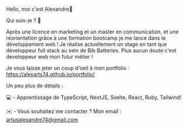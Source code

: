 Hello, moi c'est Alexandre👋


Qui suis-je ? 🙌

Après une licence en marketing et un master en communication, et une réorientation grâce à une formation bootcamp je me lance dans le développement web ! 
Je réalise actuellement un stage en tant que développeur full stack au sein de Bib Batteries.
Plus aucun doute c'est developpeur web mon futur métier !

Je vous laisse jeter un coup d'oeil à mon portfolio : https://alexarts74.github.io/portfolio/

Un peu plus de détails :

💻 - Apprentissage de TypeScript, NextJS, Svelte, React, Ruby, Tailwind! 

✉️ - Vous souhaitez me contacter ? Mon email : artusalexandre74@gmail.com
 

